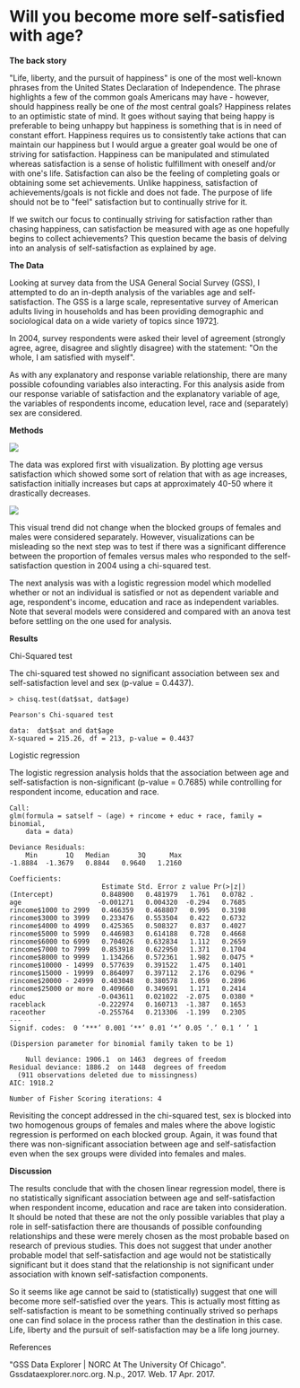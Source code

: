 Will you become more self-satisfied with age?
================

**The back story**

"Life, liberty, and the pursuit of happiness" is one of the most well-known phrases from the United States Declaration of Independence. The phrase highlights a few of the common goals Americans may have - however, should happiness really be  one of *the* most central goals? Happiness relates to an optimistic state of mind. It goes without saying that being happy is preferable to being unhappy but happiness is something that is in need of constant effort. Happiness requires us to consistently take actions that can maintain our happiness but I would argue a greater goal would be one of striving for satisfaction. Happiness can be manipulated and stimulated whereas satisfaction is a sense of holistic fulfillment with oneself and/or with one's life. Satisfaction can also be the feeling of completing goals or obtaining some set achievements. Unlike happiness, satisfaction of achievements/goals is not fickle and does not fade. The purpose of life should not be to "feel" satisfaction but to continually strive for it.

If we switch our focus to continually striving for satisfaction rather than chasing happiness, can satisfaction be measured with age as one hopefully begins to collect achievements? This question became the basis of delving into an analysis of self-satisfaction as explained by age.

**The Data**

Looking at survey data from the USA General Social Survey (GSS), I attempted to do an in-depth analysis of the variables age and self-satisfaction.  The GSS is a  large scale, representative survey of American adults living in households and has been providing demographic and sociological data on a wide variety of topics since 1972[1](https://gssdataexplorer.norc.org).

In 2004, survey respondents were asked their level of agreement (strongly agree, agree, disagree and slightly disagree) with the statement: "On the whole, I am satisfied with myself".

As with any explanatory and response variable relationship, there are many possible cofounding variables also interacting. For this analysis aside from our response variable of satisfaction and the explanatory variable of age, the variables of  respondents income, education level, race and (separately) sex are considered.

**Methods**

![](https://psarana.github.io/assets/images/Age_versus_SelfSatisfaction.jpg)

The data was explored first with visualization. By plotting age versus satisfaction which showed some sort of relation  that with as age increases, satisfaction initially increases but caps at approximately 40-50 where it drastically decreases.

![](https://psarana.github.io/assets/images/Age_versus_SelfSatisfaction_BySex.jpg)

This visual trend did not change when the blocked groups of females and males were considered separately. However, visualizations can be misleading so the next step was to test if there was a  significant difference between the proportion of  females versus males who responded to the self-satisfaction question in 2004 using a chi-squared test.

The next analysis was with  a logistic regression model which modelled whether or not an individual is satisfied or not  as dependent variable and age, respondent's income, education and race as independent variables. Note that several models were considered and compared with an anova test before settling on the one used for analysis.

**Results**

Chi-Squared test

The chi-squared test showed no significant association between sex and self-satisfaction level and sex (p-value = 0.4437).

```
> chisq.test(dat$sat, dat$age)

Pearson's Chi-squared test

data:  dat$sat and dat$age
X-squared = 215.26, df = 213, p-value = 0.4437
```

Logistic regression

The logistic regression analysis holds that the association between age and self-satisfaction is non-significant (p-value = 0.7685) while controlling for  respondent income, education and race.

```
Call:
glm(formula = satself ~ (age) + rincome + educ + race, family = binomial,
    data = data)

Deviance Residuals:
    Min       1Q   Median       3Q      Max  
-1.8884  -1.3679   0.8844   0.9640   1.2160  

Coefficients:
                       Estimate Std. Error z value Pr(>|z|)  
(Intercept)            0.848900   0.481979   1.761   0.0782 .
age                   -0.001271   0.004320  -0.294   0.7685  
rincome$1000 to 2999   0.466359   0.468807   0.995   0.3198  
rincome$3000 to 3999   0.233476   0.553504   0.422   0.6732  
rincome$4000 to 4999   0.425365   0.508327   0.837   0.4027  
rincome$5000 to 5999   0.446983   0.614188   0.728   0.4668  
rincome$6000 to 6999   0.704026   0.632834   1.112   0.2659  
rincome$7000 to 7999   0.853918   0.622950   1.371   0.1704  
rincome$8000 to 9999   1.134266   0.572361   1.982   0.0475 *
rincome$10000 - 14999  0.577639   0.391522   1.475   0.1401  
rincome$15000 - 19999  0.864097   0.397112   2.176   0.0296 *
rincome$20000 - 24999  0.403048   0.380578   1.059   0.2896  
rincome$25000 or more  0.409660   0.349691   1.171   0.2414  
educ                  -0.043611   0.021022  -2.075   0.0380 *
raceblack             -0.222974   0.160713  -1.387   0.1653  
raceother             -0.255764   0.213306  -1.199   0.2305  
---
Signif. codes:  0 ‘***’ 0.001 ‘**’ 0.01 ‘*’ 0.05 ‘.’ 0.1 ‘ ’ 1

(Dispersion parameter for binomial family taken to be 1)

    Null deviance: 1906.1  on 1463  degrees of freedom
Residual deviance: 1886.2  on 1448  degrees of freedom
  (911 observations deleted due to missingness)
AIC: 1918.2

Number of Fisher Scoring iterations: 4

```

Revisiting the concept addressed in the chi-squared test, sex is blocked into two homogenous groups of females and males where the above logistic regression is performed on each blocked group. Again, it was found that there was non-significant association between age and self-satisfaction even when the sex groups were divided into females and males.

**Discussion**

The results conclude that with the chosen linear regression model, there is no statistically significant association between age and self-satisfaction when respondent income, education and race are taken into consideration. It should be noted that these are not the only possible variables that play a role in self-satisfaction there are thousands of possible confounding relationships and these were merely chosen as the most probable based on research of previous studies. This does not suggest that under another probable model that self-satisfaction and age would not be statistically significant but it does stand that the relationship is not significant under association with known self-satisfaction components.

So it seems like age cannot be said to (statistically) suggest that one will become more self-satisfied over the years. This is actually most fitting as self-satisfaction is meant to be something continually strived so perhaps one can find solace in the process rather than the destination in this case. Life, liberty and the pursuit of self-satisfaction may be a life long journey.

References

"GSS Data Explorer | NORC At The University Of Chicago". Gssdataexplorer.norc.org. N.p., 2017. Web. 17 Apr. 2017.
